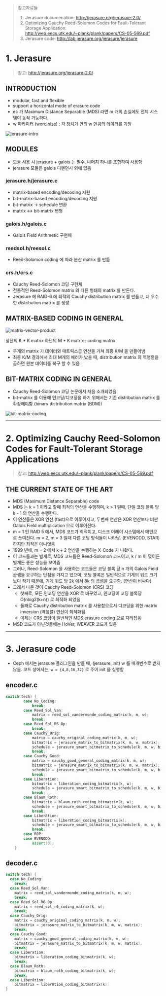 > 참고자료들
> 1. Jerasure documenation: http://jerasure.org/jerasure-2.0/
> 2. Optimizing Cauchy Reed-Solomon Codes for Fault-Tolerant Storage Application: http://web.eecs.utk.edu/~plank/plank/papers/CS-05-569.pdf
> 3. Jerasure code: http://lab.jerasure.org/jerasure/jerasure

# 1. Jerasure

> 참고: http://jerasure.org/jerasure-2.0/

## INTRODUCTION

- modular, fast and flexible
- support a horizontal mode of erasure code
- ec 가 Maximum Distance Separable (MDS) 라면 m 개의 손실에도 전체 시스템이 동작 가능하다.
- w 파라미터 (word size) : 각 장치가 안의 w 만큼의 데이터를 가짐

![jerasure-intro](/Images/jerasure-intro.png)

## MODULES
- 모듈 사용 시 jerasure + galois 는 필수, 나머지 하나를 조합하여 사용함
- jerasure 모듈은 galois 디펜던시 외에 없음

### jerasure.h/jerasure.c
- matrix-based encoding/decoding 지원
- bit-matrix-based encoding/decoding 지원
- bit-matrix -> schedule 변환
- matrix <-> bit-matrix 변형

### galois.h/galois.c
- Galois Field Arithmetic 구현체

### reedsol.h/reesol.c
- Reed-Solomon coding 에 따라 분산 matrix 를 만듬

### crs.h/crs.c
- Cauchy Reed-Solomon 코딩 구현체
- 전통적인 Reed-Solomon matrix 와 다른 형태의 matrix 를 만든다.
- Jerasure 에 RAID-6 에 최적의 Cauchy distribution matrix 를 만들고, 더 우수한 distribution matrix 를 생성

## MATRIX-BASED CODING IN GENERAL

![matrix-vector-product](/Images/matrix-vector-product.png)

상단의 K * K matrix
하단의 M * K matrix : coding matrix

- 두개의 matrix 가 데이터와 매트릭스곱 연산을 거쳐 최종 K/M 을 만들어냄
- 최종 K/M 결과에서 최대 M개의 에러가 났을 때, distribution matrix 의 역행렬을 곱하면 원본 데이터를 복구 할 수 있음

## BIT-MATRIX CODING IN GENERAL
- Cauchy Reed-Solomon 코딩 논문에서 처음 소개되었음
- bit-matrix 를 이용해 인코딩/디코딩을 하기 위해서는 기존 distribution matrix 를 확장해야함 (binary distribution matrix (BDM))

![bit-matrix-coding](/Images/bit-matrix-coding.png)

---

# 2. Optimizing Cauchy Reed-Solomon Codes for Fault-Tolerant Storage Applications
> 참고:  http://web.eecs.utk.edu/~plank/plank/papers/CS-05-569.pdf

## THE CURRENT STATE OF THE ART
- MDS (Maximum Distance Separable) code
- MDS 는 k = 1 이라고 할때 최적의 연산을 수행하며, k > 1 일때, 단일 코딩 블록 당 k - 1 의 연산을 수행한다.
- 이 연산들은 XOR 연산 (fast)으로 이루어지고, 두번째 연산은 XOR 연산보다 비싼 Galois Field multiplication 으로 이루어진다.
- m = 1 인 RAID 5 에서, MDS 코드가 최적이고, 디스크 어레이 시스템에서 메인으로 쓰여진다. m = 2, m = 3 일때 다른 코딩 방식들이 나타남. (EVENODD, STAR) 하지만 최적은 아니엿음
- 1999 년에, m = 2 에서 k + 2 연산을 수행하는 X-Code 가 나왔다.
- 이 코드들과는 별개로, MDS 코드들은 Reed-Solomon 코드이고, k / m 이 몇이든 별개든 좋은 성능을 보여줌
- 그러나, Reed-Solomon 을 사용하는 코드들은 코딩 블록 당 n 개의 Galois Field 곱셈을 요구하는 단점을 가지고 있으며, 코딩 블록은 일반적으로 기계의 워드 크기보다 작기 때문에, 기계 워드 당 2k 에서 8k 의 곱셈을 요구함. (연산이 비싸다)
- 그래서 나온 것이 Cauchy Reed-Solomon (CRS) 코딩
  - 첫째로, 모든 인코딩 연산을 XOR 로 바꾸었고, 인코딩이 코딩 블록당 O(nlog2(k+n)) 로 최적화 되었음
  - 둘째로 Cauchy distribution matrix 를 사용함으로서 디코딩을 위한 matrix inversion (역행렬) 연산이 최적화됨
  - 이제는 CRS 코딩이 일반적인 MDS erasure coding 으로 자리잡음
- MSD 코드가 아닌것들에는 HoVer, WEAVER 코드가 있음

---
# 3. Jerasure code
- Ceph 에서는 jerasure 플러그인을 만들 때, (jerasure_init) w 를 매개변수로 받지 않음. 코드 상에서는, `w = {4,8,16,32}` 로 주어 init 을 실행함

## encoder.c
```cpp
switch(tech) {
		case No_Coding:
			break;
		case Reed_Sol_Van:
			matrix = reed_sol_vandermonde_coding_matrix(k, m, w);
			break;
		case Reed_Sol_R6_Op:
			break;
		case Cauchy_Orig:
			matrix = cauchy_original_coding_matrix(k, m, w);
			bitmatrix = jerasure_matrix_to_bitmatrix(k, m, w, matrix);
			schedule = jerasure_smart_bitmatrix_to_schedule(k, m, w, bitmatrix);
			break;
		case Cauchy_Good:
			matrix = cauchy_good_general_coding_matrix(k, m, w);
			bitmatrix = jerasure_matrix_to_bitmatrix(k, m, w, matrix);
			schedule = jerasure_smart_bitmatrix_to_schedule(k, m, w, bitmatrix);
			break;
		case Liberation:
			bitmatrix = liberation_coding_bitmatrix(k, w);
			schedule = jerasure_smart_bitmatrix_to_schedule(k, m, w, bitmatrix);
			break;
		case Blaum_Roth:
			bitmatrix = blaum_roth_coding_bitmatrix(k, w);
			schedule = jerasure_smart_bitmatrix_to_schedule(k, m, w, bitmatrix);
			break;
		case Liber8tion:
			bitmatrix = liber8tion_coding_bitmatrix(k);
			schedule = jerasure_smart_bitmatrix_to_schedule(k, m, w, bitmatrix);
			break;
		case RDP:
		case EVENODD:
			assert(0);
	}
```

## decoder.c
```cpp
switch(tech) {
  case No_Coding:
    break;
  case Reed_Sol_Van:
    matrix = reed_sol_vandermonde_coding_matrix(k, m, w);
    break;
  case Reed_Sol_R6_Op:
    matrix = reed_sol_r6_coding_matrix(k, w);
    break;
  case Cauchy_Orig:
    matrix = cauchy_original_coding_matrix(k, m, w);
    bitmatrix = jerasure_matrix_to_bitmatrix(k, m, w, matrix);
    break;
  case Cauchy_Good:
    matrix = cauchy_good_general_coding_matrix(k, m, w);
    bitmatrix = jerasure_matrix_to_bitmatrix(k, m, w, matrix);
    break;
  case Liberation:
    bitmatrix = liberation_coding_bitmatrix(k, w);
    break;
  case Blaum_Roth:
    bitmatrix = blaum_roth_coding_bitmatrix(k, w);
    break;
  case Liber8tion:
    bitmatrix = liber8tion_coding_bitmatrix(k);
}
```
